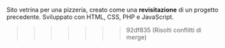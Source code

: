 Sito vetrina per una pizzeria, creato come una **revisitazione** di un progetto precedente. Sviluppato con HTML, CSS, PHP e JavaScript.
>>>>>>> 92df835 (Risolti conflitti di merge)
